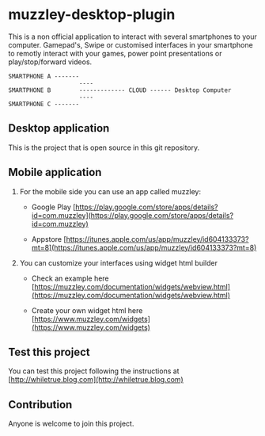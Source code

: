 muzzley-desktop-plugin
=======================

This is a non official application to interact with several smartphones to your computer. Gamepad's, Swipe or customised interfaces in your smartphone to remotly interact with your games, power point presentations or play/stop/forward videos.

    SMARTPHONE A -------
                        ----
    SMARTPHONE B        ------------- CLOUD ------ Desktop Computer
    					----
    SMARTPHONE C -------


Desktop application
---------------------
This is the project that is open source in this git repository.


Mobile application
------------------

1. For the mobile side you can use an app called muzzley:

    * Google Play [https://play.google.com/store/apps/details?id=com.muzzley](https://play.google.com/store/apps/details?id=com.muzzley) 

    * Appstore [https://itunes.apple.com/us/app/muzzley/id604133373?mt=8](https://itunes.apple.com/us/app/muzzley/id604133373?mt=8)


1. You can customize your interfaces using widget html builder

    * Check an example here [https://muzzley.com/documentation/widgets/webview.html](https://muzzley.com/documentation/widgets/webview.html)

    * Create your own widget html here [https://www.muzzley.com/widgets](https://www.muzzley.com/widgets)

Test this project
------------------
You can test this project following the instructions at [http://whiletrue.blog.com](http://whiletrue.blog.com)

Contribution
-------------
Anyone is welcome to join this project.